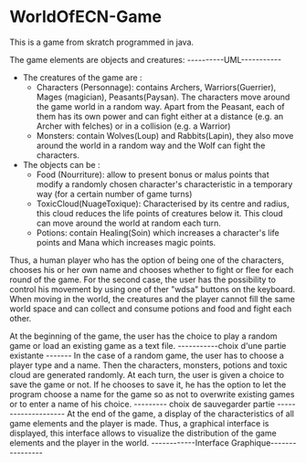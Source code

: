 # WorldOfECN-Game
This is a game from skratch programmed in java.

The game elements are objects and creatures:
----------UML-----------
* The creatures of the game are :
	- Characters (Personnage): contains Archers, Warriors(Guerrier), Mages (magician), Peasants(Paysan). The characters move around the game world in a random way. Apart from the Peasant, each of them has its own power and can fight either at a distance (e.g. an Archer with felches) or in a collision (e.g. a Warrior)
	- Monsters: contain Wolves(Loup) and Rabbits(Lapin), they also move around the world in a random way and the Wolf can fight the characters. 
* The objects can be :
	- Food (Nourriture): allow to present bonus or malus points that modify a randomly chosen character's characteristic in a temporary way (for a certain number of game turns)
	- ToxicCloud(NuageToxique): Characterised by its centre and radius, this cloud reduces the life points of creatures below it. This cloud can move around the world at random each turn.
	- Potions: contain Healing(Soin) which increases a character's life points and Mana which increases magic points.

Thus, a human player who has the option of being one of the characters, chooses his or her own name and chooses whether to fight or flee for each round of the game. For the second case, the user has the possibility to control his movement by using one of ther "wdsa" buttons on the keyboard.
When moving in the world, the creatures and the player cannot fill the same world space and can collect and consume potions and food and fight each other.

At the beginning of the game, the user has the choice to play a random game or load an existing game as a text file.
-----------choix d'une partie existante -------
In the case of a random game, the user has to choose a player type and a name. Then the characters, monsters, potions and toxic cloud are generated randomly.
At each turn, the user is given a choice to save the game or not. If he chooses to save it, he has the option to let the program choose a name for the game so as not to overwrite existing games or to enter a name of his choice.
--------- choix de sauvegarder partie --------------------
At the end of the game, a display of the characteristics of all game elements and the player is made. Thus, a graphical interface is displayed, this interface allows to visualize the distribution of the game elements and the player in the world.
------------Interface Graphique----------------
